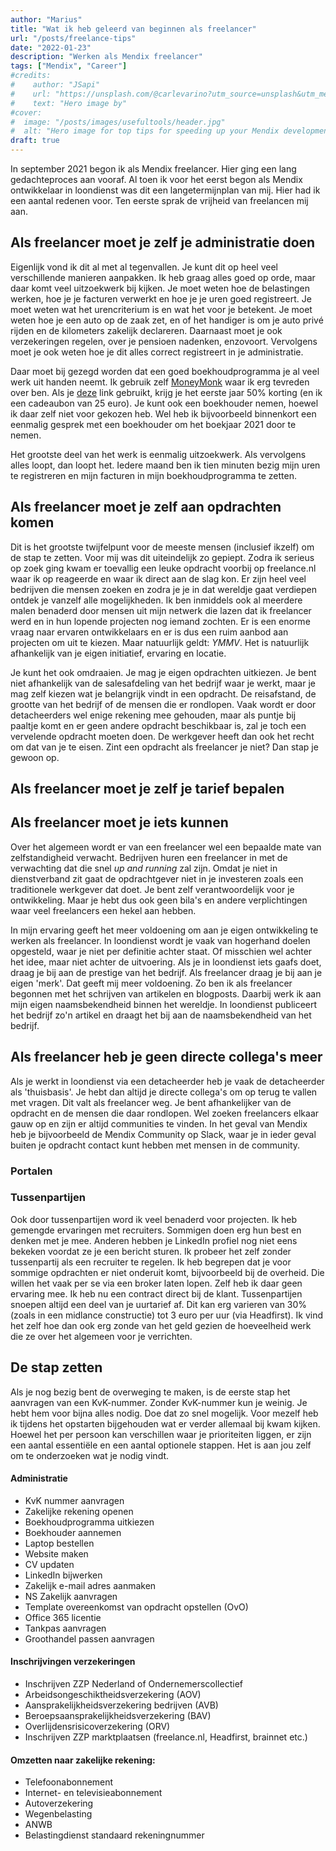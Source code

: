 ```yaml
---
author: "Marius"
title: "Wat ik heb geleerd van beginnen als freelancer"
url: "/posts/freelance-tips"
date: "2022-01-23"
description: "Werken als Mendix freelancer"
tags: ["Mendix", "Career"]
#credits: 
#    author: "JSapi"
#    url: "https://unsplash.com/@carlevarino?utm_source=unsplash&utm_medium=referral&utm_content=creditCopyText"
#    text: "Hero image by"
#cover:
#  image: "/posts/images/usefultools/header.jpg"
#  alt: "Hero image for top tips for speeding up your Mendix development"
draft: true
---
```


In september 2021 begon ik als Mendix freelancer. Hier ging een lang gedachteproces aan vooraf. Al toen ik voor het eerst begon als Mendix ontwikkelaar in loondienst was dit een langetermijnplan van mij. Hier had ik een aantal redenen voor. Ten eerste sprak de vrijheid van freelancen mij aan. 

## Als freelancer moet je zelf je administratie doen
Eigenlijk vond ik dit al met al tegenvallen. Je kunt dit op heel veel verschillende manieren aanpakken. Ik heb graag alles goed op orde, maar daar komt veel uitzoekwerk bij kijken. Je moet weten hoe de belastingen werken, hoe je je facturen verwerkt en hoe je je uren goed registreert. Je moet weten wat het urencriterium is en wat het voor je betekent. Je moet weten hoe je een auto op de zaak zet, en of het handiger is om je auto privé rijden en de kilometers zakelijk declareren. Daarnaast moet je ook verzekeringen regelen, over je pensioen nadenken, enzovoort. Vervolgens moet je ook weten hoe je dit alles correct registreert in je administratie.

Daar moet bij gezegd worden dat een goed boekhoudprogramma je al veel werk uit handen neemt. Ik gebruik zelf [MoneyMonk](https://www.moneymonk.nl/aanbeveling/marius13) waar ik erg tevreden over ben. Als je [deze](https://www.moneymonk.nl/aanbeveling/marius13) link gebruikt, krijg je het eerste jaar 50% korting (en ik een cadeaubon van 25 euro). Je kunt ook een boekhouder nemen, hoewel ik daar zelf niet voor gekozen heb. Wel heb ik bijvoorbeeld binnenkort een eenmalig gesprek met een boekhouder om het boekjaar 2021 door te nemen. 

Het grootste deel van het werk is eenmalig uitzoekwerk. Als vervolgens alles loopt, dan loopt het. Iedere maand ben ik tien minuten bezig mijn uren te registreren en mijn facturen in mijn boekhoudprogramma te zetten. 

## Als freelancer moet je zelf aan opdrachten komen
Dit is het grootste twijfelpunt voor de meeste mensen (inclusief ikzelf) om de stap te zetten. Voor mij was dit uiteindelijk zo gepiept. Zodra ik serieus op zoek ging kwam er toevallig een leuke opdracht voorbij op freelance.nl waar ik op reageerde en waar ik direct aan de slag kon. Er zijn heel veel bedrijven die mensen zoeken en zodra je je in dat wereldje gaat verdiepen ontdek je vanzelf alle mogelijkheden. Ik ben inmiddels ook al meerdere malen benaderd door mensen uit mijn netwerk die lazen dat ik freelancer werd en in hun lopende projecten nog iemand zochten. Er is een enorme vraag naar ervaren ontwikkelaars en er is dus een ruim aanbod aan projecten om uit te kiezen. Maar natuurlijk geldt: *YMMV*. Het is natuurlijk afhankelijk van je eigen initiatief, ervaring en locatie. 

Je kunt het ook omdraaien. Je mag je eigen opdrachten uitkiezen. Je bent niet afhankelijk van de salesafdeling van het bedrijf waar je werkt, maar je mag zelf kiezen wat je belangrijk vindt in een opdracht. De reisafstand, de grootte van het bedrijf of de mensen die er rondlopen. Vaak wordt er door detacheerders wel enige rekening mee gehouden, maar als puntje bij paaltje komt en er geen andere opdracht beschikbaar is, zal je toch een vervelende opdracht moeten doen. De werkgever heeft dan ook het recht om dat van je te eisen. Zint een opdracht als freelancer je niet? Dan stap je gewoon op. 

## Als freelancer moet je zelf je tarief bepalen


## Als freelancer moet je iets kunnen
Over het algemeen wordt er van een freelancer wel een bepaalde mate van zelfstandigheid verwacht. Bedrijven huren een freelancer in met de verwachting dat die snel *up and running* zal zijn. Omdat je niet in dienstverband zit gaat de opdrachtgever niet in je investeren zoals een traditionele werkgever dat doet. Je bent zelf verantwoordelijk voor je ontwikkeling. Maar je hebt dus ook geen bila's en andere verplichtingen waar veel freelancers een hekel aan hebben. 

In mijn ervaring geeft het meer voldoening om aan je eigen ontwikkeling te werken als freelancer. In loondienst wordt je vaak van hogerhand doelen opgesteld, waar je niet per definitie achter staat. Of misschien wel achter het idee, maar niet achter de uitvoering. Als je in loondienst iets gaafs doet, draag je bij aan de prestige van het bedrijf. Als freelancer draag je bij aan je eigen 'merk'. Dat geeft mij meer voldoening. Zo ben ik als freelancer begonnen met het schrijven van artikelen en blogposts. Daarbij werk ik aan mijn eigen naamsbekendheid binnen het wereldje. In loondienst publiceert het bedrijf zo'n artikel en draagt het bij aan de naamsbekendheid van het bedrijf. 

## Als freelancer heb je geen directe collega's meer
Als je werkt in loondienst via een detacheerder heb je vaak de detacheerder als 'thuisbasis'. Je hebt dan altijd je directe collega's om op terug te vallen met vragen. Dit valt als freelancer weg. Je bent afhankelijker van de opdracht en de mensen die daar rondlopen. Wel zoeken freelancers elkaar gauw op en zijn er altijd communities te vinden. In het geval van Mendix heb je bijvoorbeeld de Mendix Community op Slack, waar je in ieder geval buiten je opdracht contact kunt hebben met mensen in de community. 

### Portalen

### Tussenpartijen
Ook door tussenpartijen word ik veel benaderd voor projecten. Ik heb gemengde ervaringen met recruiters. Sommigen doen erg hun best en denken met je mee. Anderen hebben je LinkedIn profiel nog niet eens bekeken voordat ze je een bericht sturen. Ik probeer het zelf zonder tussenpartij als een recruiter te regelen. Ik heb begrepen dat je voor sommige opdrachten er niet onderuit komt, bijvoorbeeld bij de overheid. Die willen het vaak per se via een broker laten lopen. Zelf heb ik daar geen ervaring mee. Ik heb nu een contract direct bij de klant. 
Tussenpartijen snoepen altijd een deel van je uurtarief af. Dit kan erg varieren van 30% (zoals in een midlance constructie) tot 3 euro per uur (via Headfirst). Ik vind het zelf hoe dan ook erg zonde van het geld gezien de hoeveelheid werk die ze over het algemeen voor je verrichten. 

## De stap zetten
Als je nog bezig bent de overweging te maken, is de eerste stap het aanvragen van een KvK-nummer. Zonder KvK-nummer kun je weinig. Je hebt hem voor bijna alles nodig. Doe dat zo snel mogelijk. Voor mezelf heb ik tijdens het opstarten bijgehouden wat er verder allemaal bij kwam kijken. Hoewel het per persoon kan verschillen waar je prioriteiten liggen, er zijn een aantal essentiële en een aantal optionele stappen. Het is aan jou zelf om te onderzoeken wat je nodig vindt. 

#### Administratie
* KvK nummer aanvragen
* Zakelijke rekening openen
* Boekhoudprogramma uitkiezen
* Boekhouder aannemen
* Laptop bestellen
* Website maken
* CV updaten
* LinkedIn bijwerken
* Zakelijk e-mail adres aanmaken
* NS Zakelijk aanvragen
* Template overeenkomst van opdracht opstellen (OvO)
* Office 365 licentie 
* Tankpas aanvragen 
* Groothandel passen aanvragen

#### Inschrijvingen verzekeringen
* Inschrijven ZZP Nederland of Ondernemerscollectief
* Arbeidsongeschiktheidsverzekering (AOV) 
* Aansprakelijkheidsverzekering bedrijven (AVB)
* Beroepsaansprakelijkheidsverzekering (BAV)
* Overlijdensrisicoverzekering (ORV) 
* Inschrijven ZZP marktplaatsen (freelance.nl, Headfirst, brainnet etc.)

#### Omzetten naar zakelijke rekening:
* Telefoonabonnement
* Internet- en televisieabonnement
* Autoverzekering
* Wegenbelasting
* ANWB
* Belastingdienst standaard rekeningnummer 


